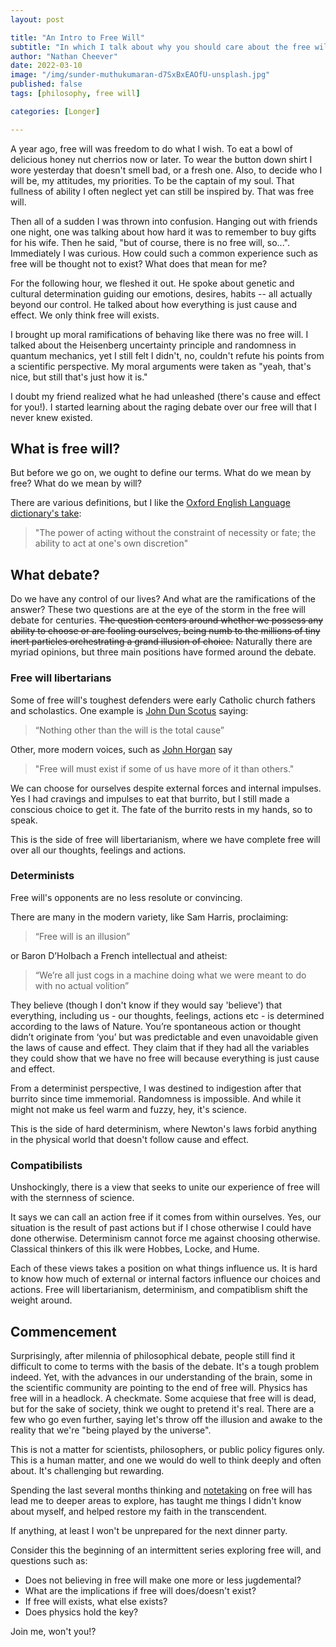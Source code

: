 ```yaml
---
layout: post

title: "An Intro to Free Will"
subtitle: "In which I talk about why you should care about the free will debate" 
author: "Nathan Cheever"
date: 2022-03-10
image: "/img/sunder-muthukumaran-d7SxBxEAOfU-unsplash.jpg"
published: false
tags: [philosophy, free will]

categories: [Longer]

---
```


A year ago, free will was freedom to do what I wish.
 To eat a bowl of delicious honey nut cherrios now or later.
 To wear the button down shirt I wore yesterday that doesn't smell bad, or a fresh one.
 Also, to decide who I will be, my attitudes, my priorities.
 To be the captain of my soul.
 That fullness of ability I often neglect yet can still be inspired by.
 That was free will.

Then all of a sudden I was thrown into confusion.
 Hanging out with friends one night, one was talking about how hard it was to remember to buy gifts for his wife.
 Then he said, "but of course, there is no free will, so...". 
Immediately I was curious. How could such a common experience such as free will be thought not to exist? What does that mean for me?

For the following hour, we fleshed it out.
 He spoke about genetic and cultural determination guiding our emotions, desires, habits -- all actually beyond our control.
 He talked about how everything is just cause and effect.
 We only think free will exists.

I brought up moral ramifications of behaving like there was no free will. I talked about the Heisenberg uncertainty principle and randomness in quantum mechanics, yet I still felt I didn't, no, couldn't refute his points from a scientific perspective. My moral arguments were taken as "yeah, that's nice, but still that's just how it is."

I doubt my friend realized what he had unleashed (there's cause and effect for you!). I started learning about the raging debate over our free will that I never knew existed. 

## What is free will?
But before we go on, we ought to define our terms. What do we mean by free? What do we mean by will?

There are various definitions, but I like the [Oxford English Language dictionary's take](https://www.google.com/search?q=what+is+free+will):
> "The power of acting without the constraint of necessity or fate; the ability to act at one's own discretion"

## What debate?
Do we have any control of our lives? And what are the ramifications of the answer? These two questions are at the eye of the storm in the free will debate for centuries. 
~~The question centers around whether we possess any ability to choose or are fooling ourselves, being numb to the millions of tiny inert particles orchestrating a grand illusion of choice.~~
Naturally there are myriad opinions, but three main positions have formed around the debate.

### Free will libertarians
Some of free will's toughest defenders were early Catholic church fathers and scholastics. One example is [John Dun Scotus](https://plato.stanford.edu/entries/freewill/#AnciMediPeri) saying:
> “Nothing other than the will is the total cause”

Other, more modern voices, such as [John Horgan](https://blogs.scientificamerican.com/cross-check/my-go-to-arguments-for-free-will/) say
> "Free will must exist if some of us have more of it than others."

We can choose for ourselves despite external forces and internal impulses.
 Yes I had cravings and impulses to eat that burrito, but I still made a conscious choice to get it.
 The fate of the burrito rests in my hands, so to speak.

This is the side of free will libertarianism, where we have complete free will over all our thoughts, feelings and actions. 


### Determinists 
Free will's opponents are no less resolute or convincing.

There are many in the modern variety, like Sam Harris, proclaiming:
> “Free will is an illusion” 

or Baron D’Holbach a French intellectual and atheist:
> “We’re all just cogs in a machine doing what we were meant to do with no actual volition”

They believe (though I don't know if they would say 'believe') that everything, including us - our thoughts, feelings, actions etc - is determined according to the laws of Nature.
 You’re spontaneous action or thought didn’t originate from ‘you’ but was predictable and even unavoidable given the laws of cause and effect.
 They claim that if they had all the variables they could show that we have no free will because everything is just cause and effect.
 
From a determinist perspective, I was destined to indigestion after that burrito since time immemorial.
 Randomness is impossible.
 And while it might not make us feel warm and fuzzy, hey, it's science. 

This is the side of hard determinism, where Newton's laws forbid anything in the physical world that doesn't follow cause and effect.


### Compatibilists
Unshockingly, there is a view that seeks to unite our experience of free will with the sternness of science.

It says we can call an action free if it comes from within ourselves.
Yes, our situation is the result of past actions but if I chose otherwise I could have done otherwise.
 Determinism cannot force me against choosing otherwise.
 Classical thinkers of this ilk were Hobbes, Locke, and Hume.

Each of these views takes a position on what things influence us.
 It is hard to know how much of external or internal factors influence our choices and actions.
 Free will libertarianism, determinism, and compatiblism shift the weight around.

## Commencement 
Surprisingly, after milennia of philosophical debate, people still find it difficult to come to terms with the basis of the debate.
 It's a tough problem indeed.
 Yet, with the advances in our understanding of the brain, some in the scientific community are pointing to the end of free will.
 Physics has free will in a headlock.
 A checkmate.
Some acquiese that free will is dead, but for the sake of society, think we ought to pretend it's real.
There are a few who go even further, saying let's throw off the illusion and awake to the reality that we're "being played by the universe". 

This is not a matter for scientists, philosophers, or public policy figures only.
This is a human matter, and one we would do well to think deeply and often about. It's challenging but rewarding.

Spending the last several months thinking and [notetaking]() on free will has lead me to deeper areas to explore, has taught me things I didn't know about myself, and helped restore my faith in the transcendent. 

If anything, at least I won't be unprepared for the next dinner party.

Consider this the beginning of an intermittent series exploring free will, and questions such as:

 - Does not believing in free will make one more or less jugdemental?
 - What are the implications if free will does/doesn't exist?
 - If free will exists, what else exists?
 - Does physics hold the key?

Join me, won't you!?



